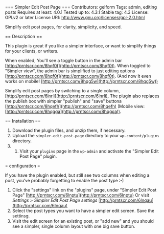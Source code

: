 === Simpler Edit Post Page ===
Contributors: gelform
Tags: admin, editing posts
Requires at least: 4.0.1
Tested up to: 4.3.1
Stable tag: 4.3
License: GPLv2 or later
License URI: http://www.gnu.org/licenses/gpl-2.0.html

Simplify edit post pages, for clarity, simplicity, and speed.

== Description ==

This plugin is great if you like a simpler interface, or want to simplify things for your clients, or writers.

When enabled, You'll see a toggle button in the admin bar [http://prntscr.com/8hqf0t](http://prntscr.com/8hqf0t). When toggled to "Simpler view", the admin bar is simplified to just editing options [http://prntscr.com/8hqf0t](http://prntscr.com/8hqf0t). (And now it even works on mobile! [http://prntscr.com/8hqg5w](http://prntscr.com/8hqg5w))

Simplify edit post pages by switching to a single column, [http://prntscr.com/6lnrli](http://prntscr.com/6lnrli), The plugin also replaces the publish box with simpler "publish" and "save" buttona [http://prntscr.com/8hqefh](http://prntscr.com/8hqefh) (Mobile view: [http://prntscr.com/8hqgga](http://prntscr.com/8hqgga)). 


== Installation ==

1. Download the plugin files, and unzip them, if necessary.
1. Upload the ```simpler-edit-post-page``` directory to your ```wp-content/plugins``` directory.
2. 1. Visit your ```plugins``` page in the ```wp-admin``` and activate the "Simpler Edit Post Page" plugin.

= configuration =

If you have the plugin enabled, but still see two columns when editing a post, you've probably forgetting to enable the post type :-)

1. Click the "settings" link on the "plugins" page, under "Simpler Edit Post Page"
 [http://prntscr.com/6lnptu](http://prntscr.com/6lnptu)
 Or visit *Settings > Simpler Edit Post Page settings* [http://prntscr.com/6lnqau](http://prntscr.com/6lnqau)
1. Select the post types you want to have a simpler edit screen. Save the settinsg.
1. Visit the edit screen for an existing post, or "add new" and you should see a simpler, single column layout with one big save button.